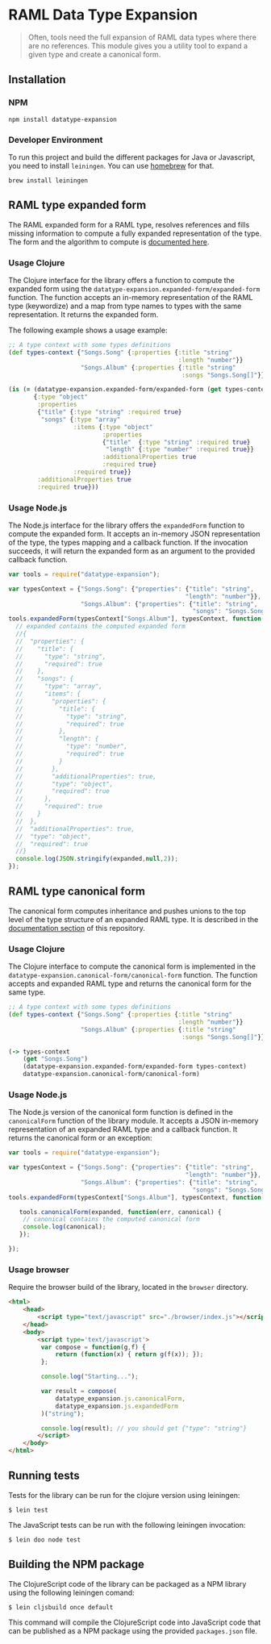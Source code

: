 # RAML Data Type Expansion

> Often, tools need the full expansion of RAML data types where there are no references. This module gives you a utility tool to expand a given type and create a canonical form.

## Installation

### NPM

```
npm install datatype-expansion
```

### Developer Environment

To run this project and build the different packages for Java or Javascript, you need to install `leiningen`. You can use [homebrew](http://brew.sh/) for that.

```
brew install leiningen
```

## RAML type expanded form

The RAML expanded form for a RAML type, resolves references and fills missing information to compute a fully expanded representation of the type.
The form and the algorithm to compute is [documented here](doc/algorithms.md).

### Usage Clojure

The Clojure interface for the library offers a function to compute the expanded form using the `datatype-expansion.expanded-form/expanded-form` function.
The function accepts an in-memory representation of the RAML type (keywordize) and a map from type names to types with the same representation.
It returns the expanded form.

The following example shows a usage example:

``` clojure
;; A type context with some types definitions
(def types-context {"Songs.Song" {:properties {:title "string"
                                               :length "number"}}
                    "Songs.Album" {:properties {:title "string"
                                                :songs "Songs.Song[]"}}})

(is (= (datatype-expansion.expanded-form/expanded-form (get types-context "Songs.Album") types-context)
       {:type "object"
        :properties
        {"title" {:type "string" :required true}
         "songs" {:type "array"
                  :items {:type "object"
                          :properties
                          {"title"  {:type "string" :required true}
                           "length" {:type "number" :required true}}
                          :additionalProperties true
                          :required true}
                  :required true}}
        :additionalProperties true
        :required true}))
```

### Usage Node.js

The Node.js interface for the library offers the `expandedForm` function to compute the expanded form.
It accepts an in-memory JSON representation of the type, the types mapping and a callback function.
If the invocation succeeds, it will return the expanded form as an argument to the provided callback function.

``` javascript
var tools = require("datatype-expansion");

var typesContext = {"Songs.Song": {"properties": {"title": "string",
                                                 "length": "number"}},
                    "Songs.Album": {"properties": {"title": "string",
                                                   "songs": "Songs.Song[]"}}};
tools.expandedForm(typesContext["Songs.Album"], typesContext, function(err, expanded) {
  // expanded contains the computed expanded form
  //{
  //  "properties": {
  //    "title": {
  //      "type": "string",
  //      "required": true
  //    },
  //    "songs": {
  //      "type": "array",
  //      "items": {
  //        "properties": {
  //          "title": {
  //            "type": "string",
  //            "required": true
  //          },
  //          "length": {
  //            "type": "number",
  //            "required": true
  //          }
  //        },
  //        "additionalProperties": true,
  //        "type": "object",
  //        "required": true
  //      },
  //      "required": true
  //    }
  //  },
  //  "additionalProperties": true,
  //  "type": "object",
  //  "required": true
  //}
  console.log(JSON.stringify(expanded,null,2));
});
```

## RAML type canonical form

The canonical form computes inheritance and pushes unions to the top level of the type structure of an expanded RAML type. It is described in the [documentation section](doc/algorithms.md) of this repository.

### Usage Clojure

The Clojure interface to compute the canonical form is implemented in the `datatype-expansion.canonical-form/canonical-form` function.
The function accepts and expanded RAML type and returns the canonical form for the same type.

``` clojure
;; A type context with some types definitions
(def types-context {"Songs.Song" {:properties {:title "string"
                                               :length "number"}}
                    "Songs.Album" {:properties {:title "string"
                                                :songs "Songs.Song[]"}}})

(-> types-context
    (get "Songs.Song")
    (datatype-expansion.expanded-form/expanded-form types-context)
    datatype-expansion.canonical-form/canonical-form)
```

### Usage Node.js

The Node.js version of the canonical form function is defined in the `canonicalForm` function of the library module.
It accepts a JSON in-memory representation of an expanded RAML type and a callback function. It returns the canonical form or an exception:

``` javascript
var tools = require("datatype-expansion");

var typesContext = {"Songs.Song": {"properties": {"title": "string",
                                                 "length": "number"}},
                    "Songs.Album": {"properties": {"title": "string",
                                                   "songs": "Songs.Song[]"}}};
tools.expandedForm(typesContext["Songs.Album"], typesContext, function(err, expanded) {

   tools.canonicalForm(expanded, function(err, canonical) {
    // canonical contains the computed canonical form
    console.log(canonical);
   });

});
```

### Usage browser

Require the browser build of the library, located in the `browser` directory.

``` html
<html>
    <head>
        <script type="text/javascript" src="./browser/index.js"></script>
    </head>
    <body>
        <script type='text/javascript'>
         var compose = function(g,f) {
             return (function(x) { return g(f(x)); });
         };

         console.log("Starting...");

         var result = compose(
             datatype_expansion.js.canonicalForm,
             datatype_expansion.js.expandedForm
         )("string");

         console.log(result); // you should get {"type": "string"}
        </script>
    </body>
</html>

```

## Running tests

Tests for the library can be run for the clojure version using leiningen:

``` shell
$ lein test
```

The JavaScript tests can be run with the following leiningen invocation:

``` shell
$ lein doo node test
```


## Building the NPM package

The ClojureScript code of the library can be packaged as a NPM library using the following leiningen comand:

``` shell
$ lein cljsbuild once default
```

This command will compile the ClojureScript code into JavaScript code that can be published as a NPM package using the provided `packages.json` file.
